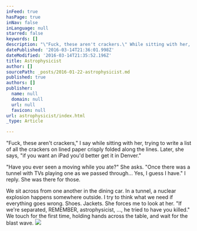 ```yaml
---
inFeed: true
hasPage: true
inNav: false
inLanguage: null
starred: false
keywords: []
description: "\"Fuck, these aren't crackers.\" While sitting with her, trying to write a list of all the crackers on lined paper crisply folded along the lines. Later, she says, \"if you want an iPad you'd better get it in Denver.\""
datePublished: '2016-03-14T21:36:01.998Z'
dateModified: '2016-03-14T21:35:52.196Z'
title: Astrophysicist
author: []
sourcePath: _posts/2016-01-22-astrophysicist.md
published: true
authors: []
publisher:
  name: null
  domain: null
  url: null
  favicon: null
url: astrophysicist/index.html
_type: Article

---
```

"Fuck, these aren't crackers," I say while sitting with her, trying to write a list of all the crackers on lined paper crisply folded along the lines. Later, she says, "if you want an iPad you'd better get it in Denver."

"Have you ever seen a moving while you ate?" She asks. "Once there was a tunnel with TVs playing one as we passed through... Yes, I guess I have." I reply. She was there for those.

We sit across from one another in the dining car. In a tunnel, a nuclear explosion happens somewhere outside. I try to think what we need if everything goes wrong. Shoes. Jackets. She forces me to look at her. "If we're separated, REMEMBER, astrophysicist, ..., he tried to have you killed." We touch for the first time, holding hands across the table, and wait for the blast wave.
![](https://the-grid-user-content.s3-us-west-2.amazonaws.com/1400516e-f604-448d-97cd-2b744ef685f2.jpg)